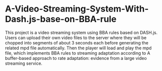 # A-Video-Streaming-System-With-Dash.js-base-on-BBA-rule
This project is a video streaming system using BBA rules based on DASH.js. Users can upload their own video files to the server where they will be chopped into segments of about 3 seconds each before generating the related mpd file automatically. Then the player will load and play the mpd file, which implements BBA rules to streaming adaptation according to A buffer-based approach to rate adaptation: evidence from a large video streaming service.
